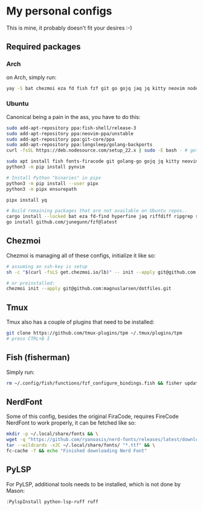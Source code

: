 # My personal configs

This is mine, it probably doesn't fit your desires :-)

## Required packages

### Arch

on Arch, simply run:

```sh
yay -S bat chezmoi eza fd fish fzf git go gojq jaq jq kitty neovim nodejs npm python-pip python-pynvim riff ripgrep starship tmux tokei tokei ttf-fira-code yay yq
```

### Ubuntu

Canonical being a pain in the ass, you have to do this:

```sh
sudo add-apt-repository ppa:fish-shell/release-3
sudo add-apt-repository ppa:neovim-ppa/unstable
sudo add-apt-repository ppa:git-core/ppa
sudo add-apt-repository ppa:longsleep/golang-backports
curl -fsSL https://deb.nodesource.com/setup_22.x | sudo -E bash - # gotta love nodesource

sudo apt install fish fonts-firacode git golang-go gojq jq kitty neovim nodejs python3-pip ripgrep tmux
python3 -m pip install pynvim

# Install Python "binaries" in pipx
python3 -m pip install --user pipx
python3 -m pipx ensurepath

pipx install yq

# Build remaining packages that are not available on Ubuntu repos..
cargo install --locked bat eza fd-find hyperfine jaq riffdiff ripgrep starship tokei
go install github.com/junegunn/fzf@latest
```

## Chezmoi

Chezmoi is managing all of these configs, initialize it like so:

```sh
# assuming an ssh-key is setup
sh -c "$(curl -fsLS get.chezmoi.io/lb)" -- init --apply git@github.com:magnuslarsen/dotfiles.git

# or preinstalled:
chezmoi init --apply git@github.com:magnuslarsen/dotfiles.git
```

## Tmux

Tmux also has a couple of plugins that need to be installed:

```sh
git clone https://github.com/tmux-plugins/tpm ~/.tmux/plugins/tpm
# press CTRL+B I
```

## Fish (fisherman)

Simply run:

```sh
rm ~/.config/fish/functions/fzf_configure_bindings.fish && fisher update && chezmoi update --force
```

## NerdFont

Some of this config, besides the original FiraCode, requires FireCode NerdFont to work properly, it can be fetched like so:

```sh
mkdir -p ~/.local/share/fonts && \
wget -q "https://github.com/ryanoasis/nerd-fonts/releases/latest/download/FiraCode.tar.xz" -O - |\
tar --wildcards -xJC ~/.local/share/fonts/ "*.ttf" && \
fc-cache -f && echo "Finished downloading Nerd Font"
```

## PyLSP

For PyLSP, additional tools needs to be installed, which is not done by Mason:

```vim
:PylspInstall python-lsp-ruff ruff
```
